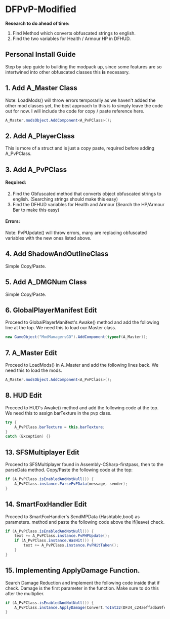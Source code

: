 # DFPvP-Modified
**Research to do ahead of time:**
1. Find Method which converts obfuscated strings to english.
2. Find the two variables for Health / Armour HP in DFHUD.

## Personal Install Guide
Step by step guide to building the modpack up, since some features are so intertwined into other obfuscated classes this **is** necesasry.
## 1. Add A_Master Class
Note: LoadMods() will throw errors temporarily as we haven't added the other mod classes yet, the best approach to this is to simply leave the code out for now. I will include the code for copy / paste reference here.
```cs
A_Master.modsObject.AddComponent<A_PvPClass>();
```
## 2. Add A_PlayerClass
This is more of a struct and is just a copy paste, required before adding A_PvPClass.
## 3. Add A_PvPClass
#### Required:
2. Find the Obfuscated method that converts object obfuscated strings to english. (Searching strings should make this easy)
3. Find the DFHUD variables for Health and Armour (Search the HP/Armour Bar to make this easy)
#### Errors:
Note: PvPUpdate() will throw errors, many are replacing obfuscated variables with the new ones listed above.
## 4. Add ShadowAndOutlineClass
Simple Copy/Paste.
## 5. Add A_DMGNum Class
Simple Copy/Paste.
## 6. GlobalPlayerManifest Edit
Proceed to GlobalPlayerManifest's Awake() method and add the following line at the top. We need this to load our Master class.
```cs
new GameObject("ModManagersGO").AddComponent(typeof(A_Master));
```
## 7. A_Master Edit
Proceed to LoadMods() in A_Master and add the following lines back. We need this to load the mods.
```cs
A_Master.modsObject.AddComponent<A_PvPClass>();
```
## 8. HUD Edit
Proceed to HUD's Awake() method and add the following code at the top. We need this to assign barTexture in the pvp class.
```cs
try {
	A_PvPClass.barTexture = this.barTexture;
}
catch (Exception) {}
```
## 13. SFSMultiplayer Edit
Proceed to SFSMultiplayer found in Assembly-CSharp-firstpass, then to the parseData method. Copy/Paste the following code at the top:
```cs
if (A_PvPClass.isEnabledAndNotNull()) {
	A_PvPClass.instance.ParsePvPData(message, sender);
}
```
## 14. SmartFoxHandler Edit
Proceed to SmartFoxHandler's SendMPData (Hashtable,bool) as parameters. method and paste the following code above the if(leave) check.
```cs
if (A_PvPClass.isEnabledAndNotNull()) {
	text += A_PvPClass.instance.PvPHPUpdate();
	if (A_PvPClass.instance.WasHit()) {
		text += A_PvPClass.instance.PvPHitTaken();
	}
}
```
## 15. Implementing ApplyDamage Function.
Search Damage Reduction and implement the following code inside that if check. Damage is the first parameter in the function. Make sure to do this after the multiplier.
```cs
if (A_PvPClass.isEnabledAndNotNull()) {
	A_PvPClass.instance.ApplyDamage(Convert.ToInt32(DF34_c24aeffadba9fe40db1196672e2d581d0b0d126b));
}
```
